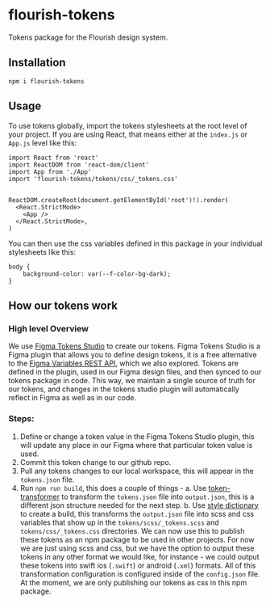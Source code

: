 # flourish-tokens
Tokens package for the Flourish design system.

## Installation
`npm i flourish-tokens`

## Usage
 To use tokens globally, import the tokens stylesheets at the root level of your project. If you are using React, that means either at the `index.js` or `App.js` level like this: 

```
import React from 'react'
import ReactDOM from 'react-dom/client'
import App from './App'
import 'flourish-tokens/tokens/css/_tokens.css'


ReactDOM.createRoot(document.getElementById('root')!).render(
  <React.StrictMode>
    <App />
  </React.StrictMode>,
)
```

You can then use the css variables defined in this package in your individual stylesheets like this: 
```
body {
    background-color: var(--f-color-bg-dark);
}
```

## How our tokens work
 ### High level Overview
  We use [Figma Tokens Studio](https://tokens.studio/) to create our tokens. Figma Tokens Studio is a Figma plugin that allows you to define design tokens, it is a free alternative to the [Figma Variables REST API](https://www.figma.com/developers/api#variables), which we also explored. Tokens are defined in the plugin, used in our Figma design files, and then synced to our tokens package in code. This way, we maintain a single source of truth for our tokens, and changes in the tokens studio plugin will automatically reflect in Figma as well as in our code.

### Steps:
  1. Define or change a token value in the Figma Tokens Studio plugin, this will update any place in our Figma where that particular token value is used. 
  2. Commit this token change to our github repo.
  3. Pull any tokens changes to our local workspace, this will appear in the `tokens.json` file.
  4. Run `npm run build`, this does a couple of things - 
      a. Use [token-transformer](https://www.npmjs.com/package/token-transformer) to transform the `tokens.json` file into `output.json`, this is a different json structure needed for the next step.
      b. Use [style dictionary](https://amzn.github.io/style-dictionary/#/) to create a build, this transforms the `output.json` file into scss and css variables that show up in the `tokens/scss/_tokens.scss` and `tokens/css/_tokens.css` directories. We can now use this to publish these tokens as an npm package to be used in other projects. For now we are just using scss and css, but we have the option to output these tokens in any other format we would like, for instance - we could output these tokens into swift ios (`.swift`) or android (`.xml`) formats. All of this transformation configuration is configured inside of the `config.json` file. At the moment, we are only publishing our tokens as css in this npm package.